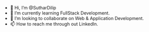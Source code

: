 - 👋 Hi, I’m @SutharDilip
- 🌱 I’m currently learning FullStack Development.
- 💞️ I’m looking to collaborate on Web & Application Development.
- 📫 How to reach me through out LinkedIn.


<!---
Dilip726/Dilip726 is a ✨ special ✨ repository because its `README.md` (this file) appears on your GitHub profile.
You can click the Preview link to take a look at your changes.
--->
